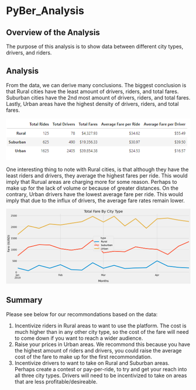 # PyBer_Analysis

## Overview of the Analysis
The purpose of this analysis is to show data between different city types, drivers, and riders. 

## Analysis
From the data, we can derive many conclusions. The biggest conclusion is that Rural cities have the least amount of drivers, riders, and total fares. Suburban cities have the 2nd most amount of drivers, riders, and total fares. Lastly, Urban areas have the highest density of drivers, riders, and total fares.

![Data](https://github.com/Ampickett/PyBer_Analysis/blob/main/Cleaned.png?raw=true)

One interesting thing to note with Rural cities, is that although they have the least riders and drivers, they average the highest fares per ride. This would imply that Rurual areas are charging more for some reason. Perhaps to make up for the lack of volume or because of greater distances.
On the contrary, Urban drivers have the lowest average fare per ride. This would imply that due to the influx of drivers, the average fare rates remain lower. 

![Image](https://github.com/Ampickett/PyBer_Analysis/blob/main/PyBer_fare_summary.png?raw=true)

## Summary
Please see below for our recommondations based on the data:
1. Incentivize riders in Rural areas to want to use the platform. The cost is much higher than in any other city type, so the cost of the fare will need to come down if you want to reach a wider audience.
2. Raise your prices in Urban areas. We recommond this because you have the highest amount of riders and drivers, you could raise the average cost of the fare to make up for the first recommondation.
3. Incentivize drivers to want to take on Rural and Suburban areas. Perhaps create a contest or pay-per-ride, to try and get your reach into all three city types. Drivers will need to be incentivized to take on areas that are less profitable/desireable. 
